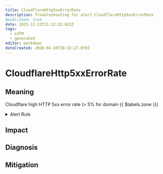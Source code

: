 ```yaml
---
title: CloudflareHttp5xxErrorRate
description: Troubleshooting for alert CloudflareHttp5xxErrorRate
#published: true
date: 2023-12-12T21:12:32.022Z
tags: 
  - LGTM
  - generated
editor: markdown
dateCreated: 2020-04-10T18:32:27.079Z
---
```


# CloudflareHttp5xxErrorRate

## Meaning
[//]: # "Short paragraph that explains what the alert means"
Cloudflare high HTTP 5xx error rate (> 5% for domain {{ $labels.zone }})

<details>
  <summary>Alert Rule</summary>

{{% rule "cloudflare/lablabs-cloudflare-exporter.yml" "CloudflareHttp5xxErrorRate" %}}

<!-- Rule when generated

```yaml
alert: CloudflareHttp5xxErrorRate
expr: (sum by (zone) (rate(cloudflare_zone_requests_status{status=~"^5.."}[5m])) / on (zone) sum by (zone) (rate(cloudflare_zone_requests_status[5m]))) * 100 > 5
for: 0m
labels:
    severity: critical
annotations:
    summary: Cloudflare http 5xx error rate (instance {{ $labels.instance }})
    description: |-
        Cloudflare high HTTP 5xx error rate (> 5% for domain {{ $labels.zone }})
          VALUE = {{ $value }}
          LABELS = {{ $labels }}
    runbook: https://github.com/srerun/prometheus-alerts/blob/main/content/runbooks/lablabs-cloudflare-exporter/CloudflareHttp5xxErrorRate.md

```

-->

</details>


## Impact
[//]: # "What could / will happen if the alert is not addressed"



## Diagnosis
[//]: # "Steps to take to identify the cause of the problem"



## Mitigation
[//]: # "The steps necessary to resolve the alert"
